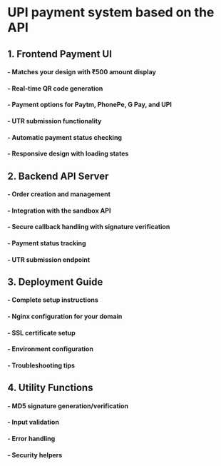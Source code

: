 # UPI payment system based on the API 

## 1. Frontend Payment UI 
#### - Matches your design with ₹500 amount display
#### - Real-time QR code generation
#### - Payment options for Paytm, PhonePe, G Pay, and UPI
#### - UTR submission functionality
#### - Automatic payment status checking
#### - Responsive design with loading states

## 2. Backend API Server
#### - Order creation and management
#### - Integration with the sandbox API
#### - Secure callback handling with signature verification
#### - Payment status tracking
#### - UTR submission endpoint

## 3. Deployment Guide
#### - Complete setup instructions
#### - Nginx configuration for your domain
#### - SSL certificate setup
#### - Environment configuration
#### - Troubleshooting tips

## 4. Utility Functions
#### - MD5 signature generation/verification
#### - Input validation
#### - Error handling
#### - Security helpers
